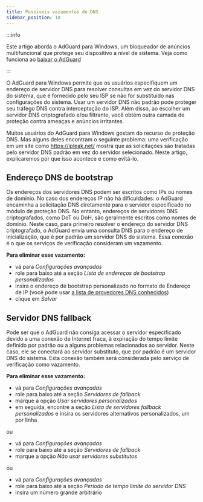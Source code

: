 ```yaml
---
title: Possíveis vazamentos de DNS
sidebar_position: 10
---
```


:::info

Este artigo aborda o AdGuard para Windows, um bloqueador de anúncios multifuncional que protege seu dispositivo a nível de sistema. Veja como funciona ao [baixar o AdGuard](https://agrd.io/download-kb-adblock)

:::

O AdGuard para Windows permite que os usuários especifiquem um endereço de servidor DNS para resolver consultas em vez do servidor DNS do sistema, que é fornecido pelo seu ISP se não for substituído nas configurações do sistema. Usar um servidor DNS não padrão pode proteger seu tráfego DNS contra interceptação do ISP. Além disso, ao escolher um servidor DNS criptografado e/ou filtrante, você obtém outra camada de proteção contra ameaças e anúncios irritantes.

Muitos usuários do AdGuard para Windows gostam do recurso de proteção DNS. Mas alguns deles encontram o seguinte problema: uma verificação em um site como https://ipleak.net/ mostra que as solicitações são tratadas pelo servidor DNS padrão em vez do servidor selecionado. Neste artigo, explicaremos por que isso acontece e como evitá-lo.

## Endereço DNS de bootstrap

Os endereços dos servidores DNS podem ser escritos como IPs ou nomes de domínio. No caso dos endereços IP não há dificuldades: o AdGuard encaminha a solicitação DNS diretamente para o servidor especificado no módulo de proteção DNS. No entanto, endereços de servidores DNS criptografados, como DoT ou DoH, são geralmente escritos como nomes de domínio. Neste caso, para primeiro resolver o endereço do servidor DNS criptografado, o AdGuard envia uma consulta DNS para o endereço de inicialização, que é por padrão um servidor DNS do sistema. Essa conexão é o que os serviços de verificação consideram um vazamento.

**Para eliminar esse vazamento:**

- vá para *Configurações avançadas*
- role para baixo até a seção *Lista de endereços de bootstrap personalizados*
- insira o endereço de bootstrap personalizado no formato de Endereço de IP (você pode usar [a lista de provedores DNS conhecidos](https://adguard-dns.io/kb/general/dns-providers/))
- clique em *Salvar*

## Servidor DNS fallback

Pode ser que o AdGuard não consiga acessar o servidor especificado devido a uma conexão de Internet fraca, à expiração do tempo limite definido por padrão ou a alguns problemas relacionados ao servidor. Neste caso, ele se conectará ao servidor substituto, que por padrão é um servidor DNS do sistema. Esta conexão também será considerada pelo serviço de verificação como vazamento.

**Para eliminar esse vazamento:**

- vá para *Configurações avançadas*
- role para baixo até a seção *Servidores de fallback*
- marque a opção *Usar servidores personalizados*
- em seguida, encontre a seção *Lista de servidores fallback personalizados* e insira os servidores alternativos personalizados, um por linha

ou

- vá para *Configurações avançadas*
- role para baixo até a seção *Servidores de fallback*
- marque a opção *Não usar servidores substitutos*

ou

- vá para *Configurações avançadas*
- role para baixo até a seção *Período de tempo limite do servidor DNS*
- insira um número grande arbitrário

